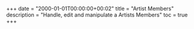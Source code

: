 +++
date = "2000-01-01T00:00:00+00:02"
title = "Artist Members"
description = "Handle, edit and manipulate a Artists Members"
toc = true
+++

